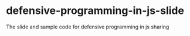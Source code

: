 # defensive-programming-in-js-slide
The slide and sample code for defensive programming in js sharing
